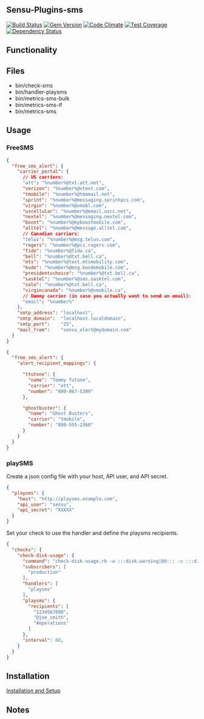 ## Sensu-Plugins-sms

[![Build Status](https://travis-ci.org/sensu-plugins/sensu-plugins-sms.svg?branch=master)](https://travis-ci.org/sensu-plugins/sensu-plugins-sms)
[![Gem Version](https://badge.fury.io/rb/sensu-plugins-sms.svg)](http://badge.fury.io/rb/sensu-plugins-sms)
[![Code Climate](https://codeclimate.com/github/sensu-plugins/sensu-plugins-sms/badges/gpa.svg)](https://codeclimate.com/github/sensu-plugins/sensu-plugins-sms)
[![Test Coverage](https://codeclimate.com/github/sensu-plugins/sensu-plugins-sms/badges/coverage.svg)](https://codeclimate.com/github/sensu-plugins/sensu-plugins-sms)
[![Dependency Status](https://gemnasium.com/sensu-plugins/sensu-plugins-sms.svg)](https://gemnasium.com/sensu-plugins/sensu-plugins-sms)

## Functionality

## Files
 * bin/check-sms
 * bin/handler-playsms
 * bin/metrics-sms-bulk
 * bin/metrics-sms-if
 * bin/metrics-sms


## Usage

### FreeSMS

```json
{
  "free_sms_alert": {
    "carrier_portal": {
      // US carriers:
      "att": "%number%@txt.att.net",
      "verizon": "%number%@vtext.com",
      "tmobile": "%number%@tmomail.net",
      "sprint": "%number%@messaging.sprintpcs.com",
      "virgin": "%number%@vmobl.com",
      "uscellular": "%number%@email.uscc.net",
      "nextel": "%number%@messaging.nextel.com",
      "boost": "%number%@myboostmobile.com",
      "alltel": "%number%@message.alltel.com",
      // Canadian carriers:
      "telus": "%number%@msg.telus.com",
      "rogers": "%number%@pcs.rogers.com",
      "fido": "%number%@fido.ca",
      "bell": "%number%@txt.bell.ca",
      "mts": "%number%@text.mtsmobility.com",
      "kudo": "%number%@msg.koodomobile.com",
      "presidentschoice": "%number%@txt.bell.ca",
      "sasktel": "%number%@sms.sasktel.com",
      "solo": "%number%@txt.bell.ca",
      "virgincanada": "%number%@vmobile.ca",
      // Dummy carrier (in case you actually want to send an email):
      "email": "%number%"
    },
    "smtp_address": "localhost",
    "smtp_domain":  "localhost.localdomain",
    "smtp_port":    "25",
    "mail_from":    "sensu_alert@mydomain.com"
  }
}
```

```json
{
  "free_sms_alert": {
    "alert_recipient_mappings": {

      "ttutone": {
        "name": "Tommy Tutone",
        "carrier": "att",
        "number": "800-867-5309"
      },

      "ghostbuster": {
        "name": "Ghost Busters",
        "carrier": "tmobile",
        "number": "800-555-2368"
      }
    }
  }
}
```

### playSMS

Create a json config file with your host, API user, and API secret.

```json
{
  "playsms": {
    "host": "http://playsms.example.com",
    "api_user": "sensu",
    "api_secret": "XXXXX"
  }
}
```

Set your check to use the handler and define the playsms recipients.

```json
{
  "checks": {
    "check-disk-usage": {
      "command": "check-disk-usage.rb -w :::disk.warning|80::: -c :::disk.critical|90:::",
      "subscribers": [
        "production"
      ],
      "handlers": [
        "playsms"
      ],
      "playsms": {
        "recipients": [
          "1234567890",
          "@joe_smith",
          "#operations"
        ]
      },
      "interval": 60,
    }
  }
}
```

## Installation

[Installation and Setup](http://sensu-plugins.io/docs/installation_instructions.html)

## Notes

